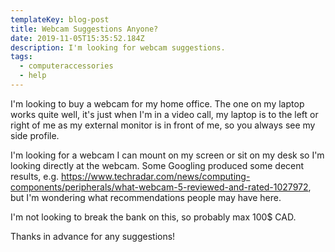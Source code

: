 ```yaml
---
templateKey: blog-post
title: Webcam Suggestions Anyone?
date: 2019-11-05T15:35:52.184Z
description: I'm looking for webcam suggestions.
tags:
  - computeraccessories
  - help
---
```

I'm looking to buy a webcam for my home office. The one on my laptop works quite well, it's just when I'm in a video call, my laptop is to the left or right of me as my external monitor is in front of me, so you always see my side profile.

I'm looking for a webcam I can mount on my screen or sit on my desk so I'm looking directly at the webcam. Some Googling produced some decent results, e.g. https://www.techradar.com/news/computing-components/peripherals/what-webcam-5-reviewed-and-rated-1027972, but I'm wondering what recommendations people may have here.

I'm not looking to break the bank on this, so probably max 100$ CAD.

Thanks in advance for any suggestions!
